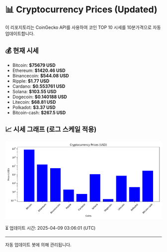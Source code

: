 
# 📊 Cryptocurrency Prices (Updated)

이 리포지토리는 CoinGecko API를 사용하여 코인 TOP 10 시세를 10분가격으로 자동 업데이트합니다.

## 💰 현재 시세
- Bitcoin: **$75679 USD**
- Ethereum: **$1420.46 USD**
- Binancecoin: **$544.08 USD**
- Ripple: **$1.77 USD**
- Cardano: **$0.553761 USD**
- Solana: **$103.55 USD**
- Dogecoin: **$0.140188 USD**
- Litecoin: **$68.81 USD**
- Polkadot: **$3.37 USD**
- Bitcoin-cash: **$267.5 USD**

## 📈 시세 그래프 (로그 스케일 적용)
![Crypto Prices](crypto_prices.png)

⏳ 업데이트 시간: 2025-04-09 03:06:01 (UTC)

---
자동 업데이트 봇에 의해 관리됩니다.
